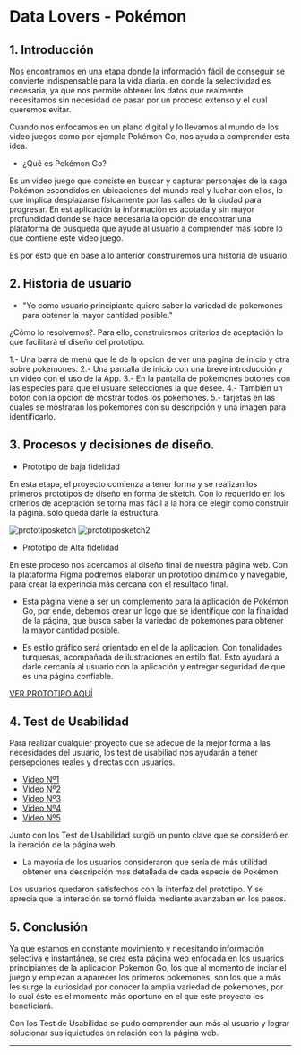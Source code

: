 # Data Lovers - Pokémon


## 1. Introducción 

Nos encontramos en una etapa donde la información fácil de conseguir se convierte indispensable para la vida diaria. en donde la selectividad es necesaria, ya que nos permite obtener los datos que realmente necesitamos sin necesidad de pasar por un proceso extenso y el cual queremos evitar.

Cuando nos enfocamos en un plano digital y lo llevamos al mundo de los video juegos como por ejemplo Pokémon Go, nos ayuda a comprender esta idea.

* ¿Qué es Pokémon Go?

Es un video juego que consiste en buscar y capturar personajes de la saga Pokémon escondidos en ubicaciones del mundo real y luchar con ellos, lo que implica desplazarse físicamente por las calles de la ciudad para progresar. En est aplicación la información es acotada y sin mayor profundidad donde se hace necesaria la opción de encontrar una plataforma de busqueda que ayude al usuario a comprender más sobre lo que contiene este video juego.

Es por esto que en base a lo anterior construiremos una historia de usuario.

## 2. Historia de usuario 

 * "Yo como usuario principiante quiero saber la variedad de pokemones para obtener la mayor cantidad posible."

¿Cómo lo resolvemos?. Para ello, construiremos criterios de aceptación lo que facilitará el diseño del prototipo.

1.- Una barra de menú que le de la opcion de ver una pagina de inicio y otra sobre pokemones.
2.- Una pantalla de inicio con una breve introducción y un video con el uso de la App.
3.- En la pantalla de pokemones botones con las especies para que el usuare selecciones la que desee.
4.- También un boton con la opcion de mostrar todos los pokemones.
5.- tarjetas en las cuales se mostraran los pokemones con su descripción y una imagen para identificarlo.


## 3. Procesos y decisiones de diseño.


* Prototipo de baja fidelidad

En esta etapa, el proyecto comienza a tener forma y se realizan los primeros prototipos de diseño en forma de sketch.
Con lo requerido en los criterios de aceptación se torna mas fácil a la hora de elegir como construir la página. sólo queda darle la estructura.


![prototiposketch]()
![prototiposketch2]()


* Prototipo de Alta fidelidad

En este proceso nos acercamos al diseño final de nuestra página web. Con la plataforma Figma podremos elaborar un prototipo dinámico y navegable, para crear la experincia más cercana con el resultado final.

- Esta página viene a ser un complemento para la aplicación de Pokémon Go, por ende, debemos crear un logo que se identifique con la finalidad de la página, que busca saber la variedad de pokemones para obtener la mayor cantidad posible.

- Es estilo gráfico será orientado en el de la aplicación. Con tonalidades turquesas, acompañada de ilustraciones en estilo flat. Esto ayudará a darle cercanía al usuario con la aplicación y entregar seguridad de que es una página confiable. 


[VER PROTOTIPO AQUÍ](https://www.figma.com/proto/tyxIXUb9jzHFOhRKI79EYi/Pokemon?node-id=1%3A3&scaling=scale-down)


## 4. Test de Usabilidad

Para realizar cualquier proyecto que se adecue de la mejor forma a las necesidades del usuario, los test de usabiliad nos ayudarán a tener persepciones reales y directas con usuarios.

- [Video Nº1](https://www.loom.com/share/1940d1f43fa4458aacd0ca6163cd7388)
- [Video Nº2](https://www.loom.com/share/c4c1f64758354898afd69aa87624e225)
- [Video Nº3](https://www.loom.com/share/c5b4c77e784941588cc788343d858f01)
- [Video Nº4](https://www.loom.com/share/f7f98fd884e8476a829eea20b7c4bae3)
- [Video Nº5](https://www.loom.com/share/0e451c44331d46b68d098380fbaa6e53)

Junto con los Test de Usabilidad surgió un punto clave que se consideró en la iteración de la página web.

- La mayoría de los usuarios consideraron que sería de más utilidad obtener una descripción mas detallada de cada especie de Pokémon.

Los usuarios quedaron satisfechos con la interfaz del prototipo. Y se aprecia que la interación se tornó fluida mediante avanzaban en los pasos.

## 5. Conclusión

Ya que estamos en constante movimiento y necesitando información selectiva e instantánea, se crea esta página web enfocada en los usuarios principiantes de la aplicacion Pokemon Go, los que al momento de inciar el juego y empiezan a aparecer los primeros pokemones, son los que a más les surge la curiosidad por conocer la amplia variedad de pokemones, por lo cual éste es el momento más oportuno en el que este proyecto les beneficiará.

Con los Test de Usabilidad se pudo comprender aun más al usuario y lograr solucionar sus iquietudes en relación con la página web.


***
